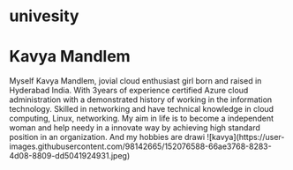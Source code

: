 # univesity
<h1> Kavya Mandlem </h1>
<p> Myself Kavya Mandlem, jovial cloud enthusiast girl born and raised in Hyderabad India. With 3years of experience certified Azure cloud administration with a demonstrated history of working in the information technology. Skilled in networking and have technical knowledge in cloud computing, Linux, networking. My aim in life is to become a independent woman and help needy in a innovate way by achieving high standard position in an organization. And my hobbies are drawi
![kavya](https://user-images.githubusercontent.com/98142665/152076588-66ae3768-8283-4d08-8809-dd5041924931.jpeg)

